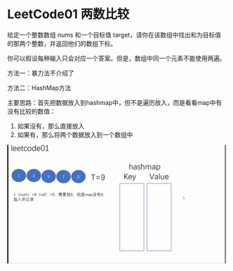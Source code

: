 <!--
 * @Author: 孙浩然
 * @Date: 2020-05-25 09:29:00
 * @LastEditors: 孙浩然
 * @LastEditTime: 2020-05-25 11:15:29
 * @FilePath: \docs\4.algorithm\3.leetcode\leetcode01.md
 * @博客地址: 个人博客，如果各位客官觉得不错，请点个赞，谢谢。[地址](https://codefool0307.github.io/JavaScholar/#/)
--> 
# LeetCode01 两数比较

给定一个整数数组 nums 和一个目标值 target，请你在该数组中找出和为目标值的那两个整数，并返回他们的数组下标。

你可以假设每种输入只会对应一个答案。但是，数组中同一个元素不能使用两遍。

方法一：暴力法不介绍了

方法二：HashMap方法

主要思路：首先把数据放入到hashmap中，但不是遍历放入，而是看看map中有没有比较的数值：

1. 如果没有，那么直接放入
2. 如果有，那么将两个数据放入到一个数组中

![avatar](/4.algorithm/3.leetcode/gif/leetcode01.gif)